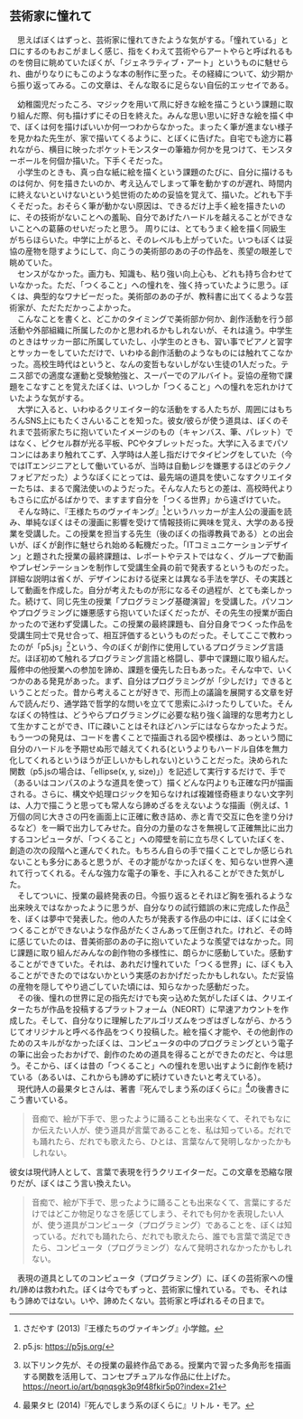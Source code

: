 ## 芸術家に憧れて
　思えばぼくはずっと、芸術家に憧れてきたような気がする。「憧れている」と口にするのもおこがましく感じ、指をくわえて芸術やらアートやらと呼ばれるものを傍目に眺めていたぼくが、「ジェネラティブ・アート」というものに魅せられ、曲がりなりにもこのような本の制作に至った。その経緯について、幼少期から振り返ってみる。この文章は、そんな取るに足らない自伝的エッセイである。  

　幼稚園児だったころ、マジックを用いて凧に好きな絵を描こうという課題に取り組んだ際、何も描けずにその日を終えた。みんな思い思いに好きな絵を描く中で、ぼくは何を描けばいいか何一つわからなかった。まったく筆が進まない様子を見かねた先生が、家で描いてくるように、とぼくに告げた。自宅でも途方に暮れながら、横目に映ったポケットモンスターの筆箱か何かを見つけて、モンスターボールを何個か描いた。下手くそだった。  
　小学生のときも、真っ白な紙に絵を描くという課題のたびに、自分に描けるものは何か、何を描きたいのか、考え込んでしまって筆を動かすのが遅れ、時間内に終えないといけないという処世術のための妥協を覚えて、描いた。どれも下手くそだった。おそらく筆が動かない原因は、できるだけ上手く絵を描きたいのに、その技術がないことへの羞恥、自分であげたハードルを越えることができないことへの葛藤のせいだったと思う。
周りには、とてもうまく絵を描く同級生がちらほらいた。中学に上がると、そのレベルも上がっていた。いつもぼくは妥協の産物を隠すようにして、向こうの美術部のあの子の作品を、羨望の眼差しで眺めていた。  
　センスがなかった。画力も、知識も、粘り強い向上心も、どれも持ち合わせていなかった。ただ、「つくること」への憧れを、強く持っていたように思う。ぼくは、典型的なワナビーだった。美術部のあの子が、教科書に出てくるような芸術家が、ただただかっこよかった。  
　こんなことを書くと、どこかのタイミングで美術部か何か、創作活動を行う部活動や外部組織に所属したのかと思われるかもしれないが、それは違う。中学生のときはサッカー部に所属していたし、小学生のときも、習い事でピアノと習字とサッカーをしていただけで、いわゆる創作活動のようなものには触れてこなかった。高校生時代はというと、なんの変哲もないしがない生徒の1人だった。テニス部での適度な運動と受験勉強と、スーパーでのアルバイト。妥協の産物で課題をこなすことを覚えたぼくは、いつしか「つくること」への憧れを忘れかけていたような気がする。  
　大学に入ると、いわゆるクリエイター的な活動をする人たちが、周囲にはもちろんSNS上にもたくさんいることを知った。彼女/彼らが使う道具は、ぼくのそれまで芸術家たちに抱いていたイメージのもの（キャンバス、筆、パレット）ではなく、ピクセル群が光る平板、PCやタブレットだった。大学に入るまでパソコンにはあまり触れてこず、入学時は人差し指だけでタイピングをしていた（今ではITエンジニアとして働いているが、当時は自動レジを嫌悪するほどのテクノフォビアだった）ようなぼくにとっては、最先端の道具を使いこなすクリエイターたちは、まるで魔法使いのようだった。そんな人たちとの差は、高校時代よりもさらに広がるばかりで、ますます自分を「つくる世界」から遠ざけていた。  
　そんな時に、『王様たちのヴァイキング』[^1]というハッカーが主人公の漫画を読み、単純なぼくはその漫画に影響を受けて情報技術に興味を覚え、大学のある授業を受講した。この授業を担当する先生（後のぼくの指導教員である）との出会いが、ぼくが創作に魅せられ始める転機だった。「ITコミュニケーションデザイン」と題された授業の最終課題は、レポートやテストではなく、グループで動画やプレゼンテーションを制作して受講生全員の前で発表するというものだった。詳細な説明は省くが、デザインにおける従来とは異なる手法を学び、その実践として動画を作成した。自分が考えたものが形になるその過程が、とても楽しかった。続けて、同じ先生の授業「プログラミング基礎演習」を受講した。パソコンやプログラミングに嫌悪感すら抱いていたぼくだったが、その先生の授業が面白かったので迷わず受講した。この授業の最終課題も、自分自身でつくった作品を受講生同士で見せ合って、相互評価するというものだった。そしてここで教わったのが「p5.js」[^2]という、今のぼくが創作に使用しているプログラミング言語だ。ほぼ初めて触れるプログラミング言語と格闘し、夢中で課題に取り組んだ。履修中の他授業への参加を諦め、課題を優先した日もあった。そんな中で、いくつかのある発見があった。まず、自分はプログラミングが「少しだけ」できるということだった。昔から考えることが好きで、形而上の議論を展開する文章を好んで読んだり、通学路で哲学的な問いを立てて思索にふけったりしていた。そんなぼくの特性は、どうやらプログラミングに必要な粘り強く論理的な思考力として生かすことができ、ITに疎いことはそれほどハンデにはならなかったようだ。もう一つの発見は、コードを書くことで描画される図や模様は、あっという間に自分のハードルを予期せぬ形で越えてくれる(というよりもハードル自体を無力化してくれるというほうが正しいかもしれない)ということだった。決められた関数（p5.jsの場合は、「ellipse(x, y, size)」）を記述して実行するだけで、手で（あるいはコンパスのような道具を使って）描くどんな円よりも正確な円が描画される。さらに、構文や処理ロジックを知らなければ複雑怪奇極まりない文字列は、人力で描こうと思っても常人なら諦めざるをえないような描画（例えば、1万個の同じ大きさの円を画面上に正確に敷き詰め、赤と青で交互に色を塗り分けるなど）を一瞬で出力してみせた。自分の力量のなさを無視して正確無比に出力するコンピュータが、「つくること」への障壁を前に立ち尽くしていたぼくを、創造の次の段階へと運んでくれた。もちろん自らの手で描くことでしか感じられないことも多分にあると思うが、その才能がなかったぼくを、知らない世界へ連れて行ってくれる。そんな強力な電子の筆を、手に入れることができた気がした。  
　そしてついに、授業の最終発表の日。今振り返るとそれほど胸を張れるような出来映えではなかったように思うが、自分なりの試行錯誤の末に完成した作品[^3]を、ぼくは夢中で発表した。他の人たちが発表する作品の中には、ぼくには全くつくることができないような作品がたくさんあって圧倒された。けれど、その時に感じていたのは、昔美術部のあの子に抱いていたような羨望ではなかった。同じ課題に取り組んだみんなの創作物の多様性に、朗らかに感動していた。感動することができていた。それは、あれだけ憧れていた「つくる世界」に、ぼくも入ることができたのではないかという実感のおかげだったかもしれない。ただ妥協の産物を隠してやり過ごしていた頃には、知らなかった感動だった。    
　その後、憧れの世界に足の指先だけでも突っ込めた気がしたぼくは、クリエイターたちが作品を投稿するプラットフォーム（NEORT）に早速アカウントを作成した。そして、自分なりに理解したアルゴリズムをつぎはぎしながら、かろうじてオリジナルと呼べる作品をつくり投稿した。絵を描く才能や、その他創作のためのスキルがなかったぼくは、コンピュータの中のプログラミングという電子の筆に出会ったおかげで、創作のための道具を得ることができたのだと、今は思う。そこから、ぼくは昔の「つくること」への憧れを思い出すように創作を続けている（あるいは、これからも諦めずに続けていきたいと考えている）。  
　現代詩人の最果タヒさんは、著書『死んでしまう系のぼくらに』[^4]の後書きにこう書いている。  

>音痴で、絵が下手で、思ったように踊ることも出来なくて、それでもなにか伝えたい人が、使う道具が言葉であることを、私は知っている。だれでも踊れたら、だれでも歌えたら、ひとは、言葉なんて発明しなかったかもしれない。
>
     
彼女は現代詩人として、言葉で表現を行うクリエイターだ。この文章を恐縮な限りだが、ぼくはこう言い換えたい。       

>音痴で、絵が下手で、思ったように踊ることも出来なくて、言葉にするだけではどこか物足りなさを感じてしまう、それでも何かを表現したい人が、使う道具がコンピュータ（プログラミング）であることを、ぼくは知っている。だれでも踊れたら、だれでも歌えたら、誰でも言葉で満足できたら、コンピュータ（プログラミング）なんて発明されなかったかもしれない。
>

　表現の道具としてのコンピュータ（プログラミング）に、ぼくの芸術家への憧れ/諦めは救われた。ぼくは今でもずっと、芸術家に憧れている。でも、それはもう諦めではない。いや、諦めたくない。芸術家と呼ばれるその日まで。  

[^1]: さだやす (2013)『王様たちのヴァイキング』小学館。
[^2]: p5.js: https://p5js.org/
[^3]: 以下リンク先が、その授業の最終作品である。授業内で習った多角形を描画する関数を活用して、コンセプチュアルな作品に仕上げた。  
https://neort.io/art/bqnqsgk3p9f48fkir5p0?index=21
[^4]: 最果タヒ (2014)『死んでしまう系のぼくらに』リトル・モア。
